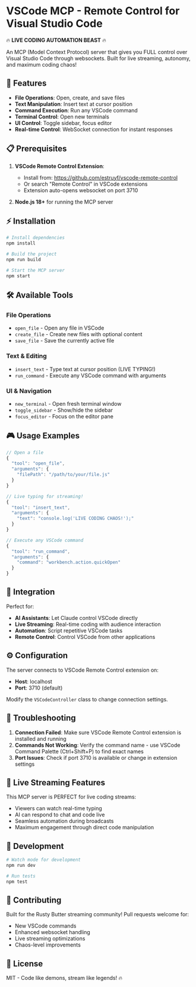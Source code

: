 # VSCode MCP - Remote Control for Visual Studio Code

🔥 **LIVE CODING AUTOMATION BEAST** 🔥

An MCP (Model Context Protocol) server that gives you FULL control over Visual Studio Code through websockets. Built for live streaming, autonomy, and maximum coding chaos!

## 🚀 Features

- **File Operations**: Open, create, and save files
- **Text Manipulation**: Insert text at cursor position  
- **Command Execution**: Run any VSCode command
- **Terminal Control**: Open new terminals
- **UI Control**: Toggle sidebar, focus editor
- **Real-time Control**: WebSocket connection for instant responses

## 📋 Prerequisites

1. **VSCode Remote Control Extension**: 
   - Install from: https://github.com/estruyf/vscode-remote-control
   - Or search "Remote Control" in VSCode extensions
   - Extension auto-opens websocket on port 3710

2. **Node.js 18+** for running the MCP server

## ⚡ Installation

```bash
# Install dependencies
npm install

# Build the project  
npm run build

# Start the MCP server
npm start
```

## 🛠 Available Tools

### File Operations
- `open_file` - Open any file in VSCode
- `create_file` - Create new files with optional content
- `save_file` - Save the currently active file

### Text & Editing  
- `insert_text` - Type text at cursor position (LIVE TYPING!)
- `run_command` - Execute any VSCode command with arguments

### UI & Navigation
- `new_terminal` - Open fresh terminal window
- `toggle_sidebar` - Show/hide the sidebar
- `focus_editor` - Focus on the editor pane

## 🎮 Usage Examples

```javascript
// Open a file
{
  "tool": "open_file",
  "arguments": {
    "filePath": "/path/to/your/file.js"
  }
}

// Live typing for streaming!
{
  "tool": "insert_text", 
  "arguments": {
    "text": "console.log('LIVE CODING CHAOS!');"
  }
}

// Execute any VSCode command
{
  "tool": "run_command",
  "arguments": {
    "command": "workbench.action.quickOpen"
  }
}
```

## 🔌 Integration

Perfect for:
- **AI Assistants**: Let Claude control VSCode directly
- **Live Streaming**: Real-time coding with audience interaction
- **Automation**: Script repetitive VSCode tasks
- **Remote Control**: Control VSCode from other applications

## ⚙ Configuration

The server connects to VSCode Remote Control extension on:
- **Host**: localhost 
- **Port**: 3710 (default)

Modify the `VSCodeController` class to change connection settings.

## 🚨 Troubleshooting

1. **Connection Failed**: Make sure VSCode Remote Control extension is installed and running
2. **Commands Not Working**: Verify the command name - use VSCode Command Palette (Ctrl+Shift+P) to find exact names
3. **Port Issues**: Check if port 3710 is available or change in extension settings

## 🎯 Live Streaming Features

This MCP server is PERFECT for live coding streams:
- Viewers can watch real-time typing
- AI can respond to chat and code live
- Seamless automation during broadcasts
- Maximum engagement through direct code manipulation

## 🔧 Development

```bash
# Watch mode for development
npm run dev

# Run tests
npm test
```

## 🤝 Contributing

Built for the Rusty Butter streaming community! Pull requests welcome for:
- New VSCode commands
- Enhanced websocket handling  
- Live streaming optimizations
- Chaos-level improvements

## 📄 License

MIT - Code like demons, stream like legends! 🔥